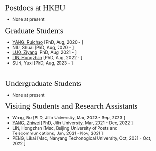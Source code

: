 
<p><span style="font-family:georgia,serif;"><span style="font-size:26px;">Postdocs at HKBU</span></span></p>

- None at present
&emsp;

<p><span style="font-family:georgia,serif;"><span style="font-size:26px;">Graduate Students</span></span></p>

- [YANG, Ruichao](https://scholar.google.com/citations?user=DI3rqUAAAAAJ&hl=en) [PhD, Aug, 2020 - ]
- NIU, Shuai [PhD, Aug, 2020 - ]
- [LUO, Ziyang](https://scholar.google.com/citations?user=VI8NeJEAAAAJ&hl=zh-CN) [PhD, Aug, 2021 - ]
- [LIN, Hongzhan](https://scholar.google.com/citations?user=hOF1SLoAAAAJ&hl=zh-CN) [PhD, Aug, 2022 - ]
- SUN, Yuxi [PhD, Aug, 2023 - ]

&emsp;

<p><span style="font-family:georgia,serif; font-size:26px;">Undergraduate Students</span></p>

- None at present 
&emsp;

<p><span style="font-family: georgia, serif; font-size: 26px;">Visiting Students and Research Assistants</span></p>

- Wang, Bo  [PhD, Jilin University, Mar, 2023 - Sep, 2023 ]
- [YANG, Zhiwei](https://scholar.google.com/citations?user=SmOi-WYAAAAJ&hl=zh-CN) [PhD, Jilin University, Mar, 2021 - Dec, 2022 ]
- LIN, Hongzhan [Msc, Beijing University of Posts and Telecommunications, Jun, 2021 - Nov, 2021 ]
- PENG, Likai [Msc, Nanyang Techonogical University, Oct, 2021 - Oct, 2022 ]
&emsp;
